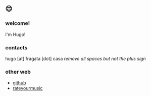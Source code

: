## 😌

### welcome! 

I'm Hugo!

### contacts

hugo [at] fragata [dot] casa _remove *all* spaces but *not* the plus sign_

### other web 

* [github](https://github.com/hugofragata)
* [rateyourmusic](https://rateyourmusic.com/~hmmmm)

